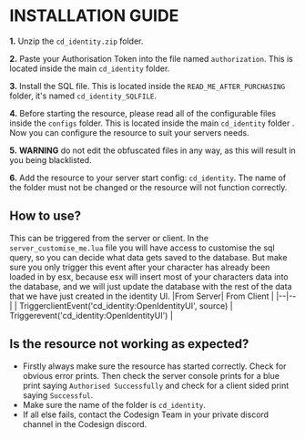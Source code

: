 # INSTALLATION GUIDE
**1.** Unzip the `cd_identity.zip` folder.

**2.** Paste your Authorisation Token into the file named `authorization`. This is located inside the main `cd_identity` folder.

**3.** Install the SQL file. This is located inside the `READ_ME_AFTER_PURCHASING` folder, it's named `cd_identity_SQLFILE`.

**4.** Before starting the resource, please read all of the configurable files inside the `configs` folder. This is located inside the main `cd_identity` folder . Now you can configure the resource to suit your servers needs.
 
**5.** **WARNING** do not edit the obfuscated files in any way, as this will result in you being blacklisted.
 
**6.** Add the resource to your server start config: `cd_identity`. The name of the folder must not be changed or the resource will not function correctly.

## How to use?
This can be triggered from the server or client. In the `server_customise_me.lua` file you will have access to customise the sql query, so you can decide what data gets saved to the database. But make sure you only trigger this event after your character has already been loaded in by esx, because esx will insert most of your characters data into the database, and we will just update the database with the rest of the data that we have just created in the identity UI.
|From Server| From Client |
|--|--|
| TriggerclientEvent('cd_identity:OpenIdentityUI', source) | Triggerevent('cd_identity:OpenIdentityUI') |

## Is the resource not working as expected?
- Firstly always make sure the resource has started correctly. Check for obvious error prints. Then check the server console prints for a blue print saying `Authorised Successfully` and check for a client sided print saying `Successful`.
- Make sure the name of the folder is `cd_identity`.
- If all else fails, contact the Codesign Team in your private discord channel in the Codesign discord.
